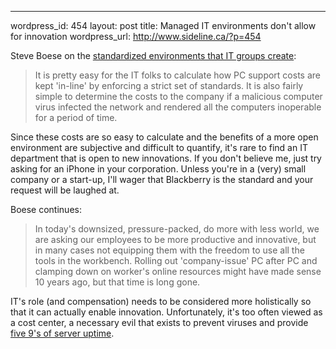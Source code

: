 --- 
wordpress_id: 454
layout: post
title: Managed IT environments don't allow for innovation
wordpress_url: http://www.sideline.ca/?p=454

Steve Boese on the [standardized environments that IT groups create](http://steveboese.squarespace.com/journal/2009/7/3/be-innovative-but-only-with-the-tools-we-give-you.html):
> It is pretty easy for the IT folks to calculate how PC support costs are kept 'in-line' by enforcing a strict set of standards.  It is also fairly simple to determine the costs to the company if a malicious computer virus infected the network and rendered all the computers inoperable for a period of time.

Since these costs are so easy to calculate and the benefits of a more open environment are subjective and difficult to quantify, it's rare to find an IT department that is open to new innovations.  If you don't believe me, just try asking for an iPhone in your corporation.  Unless you're in a (very) small company or a start-up, I'll wager that Blackberry is the standard and your request will be laughed at.

Boese continues:
> In today's downsized, pressure-packed, do more with less world, we are asking our employees to be more productive and innovative, but in many cases not equipping them with the freedom to use all the tools in the workbench. Rolling out 'company-issue' PC after PC and clamping down on worker's online resources might have made sense 10 years ago, but that time is long gone.

IT's role (and compensation) needs to be considered more holistically so that it can actually enable innovation.  Unfortunately, it's too often viewed as a cost center, a necessary evil that exists to prevent viruses and provide [five 9's of server uptime](http://en.wikipedia.org/wiki/High_availability).
